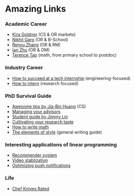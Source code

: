 # Amazing Links


### Academic Career
- [Kira Goldner](https://www.kiragoldner.com/blog/job-market.html) (CS & OR markets)
- [Nikhil Garg](https://gargnikhil.com/files/NikhilGarg_JobMarketAdvice.pdf) (OR & B-School)
- [Renyu Zhang](https://rphilipzhang.github.io/rphilipzhang/Reflection_OM_Job_Market_Philip_Zhang.pdf) (OR & RM)
- [Ian Zhu](https://www.ianyzhu.com/_files/ugd/cf04f2_0c9f9843a42141c59cb7048c6eabc340.pdf) (OR & OM)
- [Terence Tao](https://terrytao.wordpress.com/career-advice/) (math, from primary school to postdoc)


### Industry Career
- [How to succeed at a tech internship](https://www.linkedin.com/pulse/how-succeed-tech-internship-markell-baldwin/) (engineering-focused)
- [How to intern](https://twitter.com/jbhuang0604/status/1505734716657438724) (research focused)


### PhD Survival Guide
- [Awesome tips by Jia-Bin Huang](https://github.com/jbhuang0604/awesome-tips) (CS)
- [Managing your advisors](https://greatresearch.org/2013/08/14/managing-your-advisor/)
- [Student guide by Jimmy Lin](https://github.com/lintool/guide)
- [Cultivating your research taste](https://greatresearch.org/2013/09/13/cultivating-your-research-taste/)
- [How to write math](https://www.mit.edu/~dimitrib/Ten_Rules.pdf)
- [The elements of style](https://www.amazon.com/Elements-Style-Fourth-William-Strunk/dp/020530902X) (general writing guide)

### Interesting applications of linear programming
- [Recommender system](https://drive.google.com/file/d/1Kbw7l-ZWYOPpsXJl0243-DyE5JXAQRus/view)
- [Video stablization](https://ai.googleblog.com/2016/06/motion-stills-create-beautiful-gifs.html)
- [Optimizing push notifications](https://www.uber.com/en-CA/blog/how-uber-optimizes-push-notifications-using-ml/)

### Life
- [Chef Knives Rated](https://www.cookingforengineers.com/article/129/Chefs-Knives-Rated)
